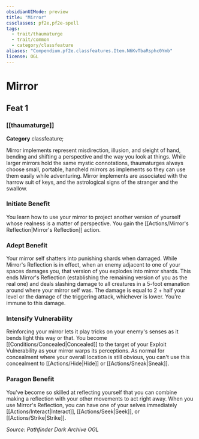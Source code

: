 ```yaml
---
obsidianUIMode: preview
title: "Mirror"
cssclasses: pf2e,pf2e-spell
tags:
  - trait/thaumaturge
  - trait/common
  - category/classfeature
aliases: "Compendium.pf2e.classfeatures.Item.N6KvTbaRsphc0Ymb"
license: OGL
---
```

# Mirror
## Feat 1
### [[thaumaturge]]

**Category** classfeature; 




Mirror implements represent misdirection, illusion, and sleight of hand, bending and shifting a perspective and the way you look at things. While larger mirrors hold the same mystic connotations, thaumaturges always choose small, portable, handheld mirrors as implements so they can use them easily while adventuring. Mirror implements are associated with the harrow suit of keys, and the astrological signs of the stranger and the swallow.

### **Initiate Benefit**

You learn how to use your mirror to project another version of yourself whose realness is a matter of perspective. You gain the [[Actions/Mirror's Reflection|Mirror's Reflection]] action.

### **Adept Benefit**

Your mirror self shatters into punishing shards when damaged. While Mirror's Reflection is in effect, when an enemy adjacent to one of your spaces damages you, that version of you explodes into mirror shards. This ends Mirror's Reflection (establishing the remaining version of you as the real one) and deals slashing damage to all creatures in a 5-foot emanation around where your mirror self was. The damage is equal to 2 + half your level or the damage of the triggering attack, whichever is lower. You're immune to this damage.

### **Intensify Vulnerability**

Reinforcing your mirror lets it play tricks on your enemy's senses as it bends light this way or that. You become [[Conditions/Concealed|Concealed]] to the target of your Exploit Vulnerability as your mirror warps its perceptions. As normal for concealment where your overall location is still obvious, you can't use this concealment to [[Actions/Hide|Hide]] or [[Actions/Sneak|Sneak]].

### **Paragon Benefit**

You've become so skilled at reflecting yourself that you can combine making a reflection with your other movements to act right away. When you use Mirror's Reflection, you can have one of your selves immediately [[Actions/Interact|Interact]], [[Actions/Seek|Seek]], or [[Actions/Strike|Strike]].

*Source: Pathfinder Dark Archive*
*OGL*